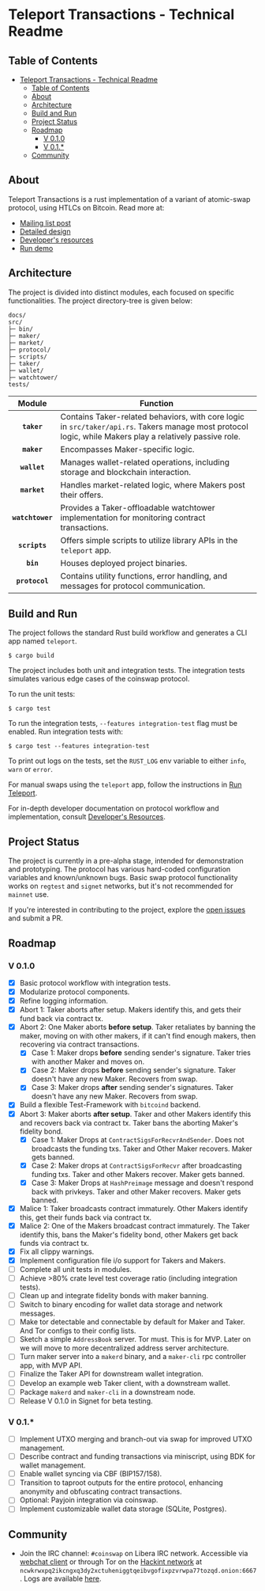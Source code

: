 # Teleport Transactions - Technical Readme

## Table of Contents

- [Teleport Transactions - Technical Readme](#teleport-transactions---technical-readme)
  - [Table of Contents](#table-of-contents)
  - [About](#about)
  - [Architecture](#architecture)
  - [Build and Run](#build-and-run)
  - [Project Status](#project-status)
  - [Roadmap](#roadmap)
    - [V 0.1.0](#v-010)
    - [V 0.1.\*](#v-01)
  - [Community](#community)

## About

Teleport Transactions is a rust implementation of a variant of atomic-swap protocol, using HTLCs on Bitcoin. Read more at:

* [Mailing list post](https://lists.linuxfoundation.org/pipermail/bitcoin-dev/2020-October/018221.html)
* [Detailed design](https://gist.github.com/chris-belcher/9144bd57a91c194e332fb5ca371d0964)
* [Developer's resources](/docs/developer_resources.md)
* [Run demo](/docs/run_teleport.md)

## Architecture

The project is divided into distinct modules, each focused on specific functionalities. The project directory-tree is given below:

```console
docs/
src/
├─ bin/
├─ maker/
├─ market/
├─ protocol/
├─ scripts/
├─ taker/
├─ wallet/
├─ watchtower/
tests/
```
| Module | Function |
| :---: | --- |
| **`taker`** | Contains Taker-related behaviors, with core logic in `src/taker/api.rs`. Takers manage most protocol logic, while Makers play a relatively passive role.|
| **`maker`** | Encompasses Maker-specific logic. |
| **`wallet`** | Manages wallet-related operations, including storage and blockchain interaction. |
| **`market`** | Handles market-related logic, where Makers post their offers. |
| **`watchtower`** | Provides a Taker-offloadable watchtower implementation for monitoring contract transactions. |
| **`scripts`** | Offers simple scripts to utilize library APIs in the `teleport` app. |
| **`bin`** | Houses deployed project binaries. |
| **`protocol`** | Contains utility functions, error handling, and messages for protocol communication. |

## Build and Run

The project follows the standard Rust build workflow and generates a CLI app named `teleport`.

```console
$ cargo build
```

The project includes both unit and integration tests. The integration tests simulates various edge cases of the coinswap protocol.

To run the unit tests:

```console
$ cargo test
```

To run the integration tests, `--features integration-test` flag must be enabled. Run integration tests with:

```console
$ cargo test --features integration-test
```

To print out logs on the tests, set the `RUST_LOG` env variable to either `info`, `warn` or `error`.

For manual swaps using the `teleport` app, follow the instructions in [Run Teleport](./docs/run_teleport.md).

For in-depth developer documentation on protocol workflow and implementation, consult [Developer's Resources](./docs/developer_resources.md).

## Project Status

The project is currently in a pre-alpha stage, intended for demonstration and prototyping. The protocol has various hard-coded configuration variables and known/unknown bugs. Basic swap protocol functionality works on `regtest` and `signet` networks, but it's not recommended for `mainnet` use.

If you're interested in contributing to the project, explore the [open issues](https://github.com/utxo-teleport/teleport-transactions/issues) and submit a PR.

## Roadmap

### V 0.1.0

- [X] Basic protocol workflow with integration tests.
- [X] Modularize protocol components.
- [X] Refine logging information.
- [X] Abort 1: Taker aborts after setup. Makers identify this, and gets their fund back via contract tx.
- [X] Abort 2: One Maker aborts **before setup**. Taker retaliates by banning the maker, moving on with other makers, if it can't find enough makers, then recovering via contract transactions.
  - [X] Case 1: Maker drops **before** sending sender's signature. Taker tries with another Maker and moves on.
  - [X] Case 2: Maker drops **before** sending sender's signature. Taker doesn't have any new Maker. Recovers from swap.
  - [X] Case 3: Maker drops **after** sending sender's signatures. Taker doesn't have any new Maker. Recovers from swap.
- [X] Build a flexible Test-Framework with `bitcoind` backend.
- [X] Abort 3: Maker aborts **after setup**. Taker and other Makers identify this and recovers back via contract tx. Taker bans the aborting Maker's fidelity bond.
  - [X] Case 1: Maker Drops at `ContractSigsForRecvrAndSender`. Does not broadcasts the funding txs. Taker and Other Maker recovers. Maker gets banned.
  - [X] Case 2: Maker drops at `ContractSigsForRecvr` after broadcasting funding txs. Taker and other Makers recover. Maker gets banned.
  - [X] Case 3: Maker Drops at `HashPreimage` message and doesn't respond back with privkeys. Taker and other Maker recovers. Maker gets banned.
- [X] Malice 1: Taker broadcasts contract immaturely. Other Makers identify this, get their funds back via contract tx.
- [X] Malice 2: One of the Makers broadcast contract immaturely. The Taker identify this, bans the Maker's fidelity bond, other Makers get back funds via contract tx.
- [X] Fix all clippy warnings.
- [x] Implement configuration file i/o support for Takers and Makers.
- [ ] Complete all unit tests in modules.
- [ ] Achieve >80% crate level test coverage ratio (including integration tests).
- [ ] Clean up and integrate fidelity bonds with maker banning.
- [ ] Switch to binary encoding for wallet data storage and network messages.
- [ ] Make tor detectable and connectable by default for Maker and Taker. And Tor configs to their config lists.
- [ ] Sketch a simple `AddressBook` server. Tor must. This is for MVP. Later on we will move to more decentralized address server architecture.
- [ ] Turn maker server into a `makerd` binary, and a `maker-cli` rpc controller app, with MVP API.
- [ ] Finalize the Taker API for downstream wallet integration.
- [ ] Develop an example web Taker client, with a downstream wallet.
- [ ] Package `makerd` and `maker-cli` in a downstream node.
- [ ] Release V 0.1.0 in Signet for beta testing.

### V 0.1.*

- [ ] Implement UTXO merging and branch-out via swap for improved UTXO management.
- [ ] Describe contract and funding transactions via miniscript, using BDK for wallet management.
- [ ] Enable wallet syncing via CBF (BIP157/158).
- [ ] Transition to taproot outputs for the entire protocol, enhancing anonymity and obfuscating contract transactions.
- [ ] Optional: Payjoin integration via coinswap.
- [ ] Implement customizable wallet data storage (SQLite, Postgres).

## Community

* Join the IRC channel: `#coinswap` on Libera IRC network. Accessible via [webchat client](https://web.libera.chat/#coinswap) or through Tor on the [Hackint network](https://www.hackint.org/transport/tor) at `ncwkrwxpq2ikcngxq3dy2xctuheniggtqeibvgofixpzvrwpa77tozqd.onion:6667`. Logs are available [here](http://gnusha.org/coinswap/).
